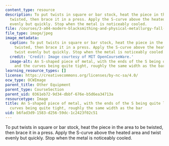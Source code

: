```yaml
---
content_type: resource
description: To put twists in square or bar stock, heat the piece in the area to be
  twisted, then brace it in a press. Apply the S-curve above the heated area and twist
  evenly but quickly. Stop when the metal is noticeably cooled.
file: /courses/3-a04-modern-blacksmithing-and-physical-metallurgy-fall-2008/b6fad3d91583d25659dc1c2423f02c51_038.jpg
file_type: image/jpeg
image_metadata:
  caption: To put twists in square or bar stock, heat the piece in the area to be
    twisted, then brace it in a press. Apply the S-curve above the heated area and
    twist evenly but quickly. Stop when the metal is noticeably cooled.
  credit: 'Credit: Image courtesy of MIT OpenCourseWare.'
  image-alt: An S-shaped piece of metal, with the ends of the S being quite long,
    and the curves being quite tight, roughly the same width as the bar.
learning_resource_types: []
license: https://creativecommons.org/licenses/by-nc-sa/4.0/
ocw_type: OCWImage
parent_title: Other Equipment
parent_type: CourseSection
parent_uid: 0361eb72-9d34-dbbf-676e-b5d6ea34713a
resourcetype: Image
title: An S-shaped piece of metal, with the ends of the S being quite long, and the
  curves being quite tight, roughly the same width as the bar
uid: b6fad3d9-1583-d256-59dc-1c2423f02c51
---
```

To put twists in square or bar stock, heat the piece in the area to be twisted, then brace it in a press. Apply the S-curve above the heated area and twist evenly but quickly. Stop when the metal is noticeably cooled.